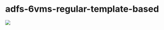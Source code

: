 # adfs-6vms-regular-template-based

<a href="https://portal.azure.com/#create/Microsoft.Template/uri/https%3A%2F%2Fraw.githubusercontent.com%2Fpaulomarquesc%2Fadfs-6vms-regular-template-based%2Fupdate01%2Fazuredeploy.json" target="_blank">
    <img src="http://azuredeploy.net/deploybutton.png"/>
</a>
